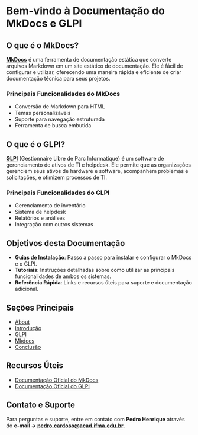 # Bem-vindo à Documentação do MkDocs e GLPI

## O que é o MkDocs?

[**MkDocs**](https://www.mkdocs.org/) é uma ferramenta de documentação estática que converte arquivos Markdown em um site estático de documentação. Ele é fácil de configurar e utilizar, oferecendo uma maneira rápida e eficiente de criar documentação técnica para seus projetos.

### Principais Funcionalidades do MkDocs

- Conversão de Markdown para HTML
- Temas personalizáveis
- Suporte para navegação estruturada
- Ferramenta de busca embutida

## O que é o GLPI?

[**GLPI**](https://glpi-project.org/) (Gestionnaire Libre de Parc Informatique) é um software de gerenciamento de ativos de TI e helpdesk. Ele permite que as organizações gerenciem seus ativos de hardware e software, acompanhem problemas e solicitações, e otimizem processos de TI.

### Principais Funcionalidades do GLPI

- Gerenciamento de inventário
- Sistema de helpdesk
- Relatórios e análises
- Integração com outros sistemas

## Objetivos desta Documentação

- **Guias de Instalação**: Passo a passo para instalar e configurar o MkDocs e o GLPI.
- **Tutoriais**: Instruções detalhadas sobre como utilizar as principais funcionalidades de ambos os sistemas.
- **Referência Rápida**: Links e recursos úteis para suporte e documentação adicional.

## Seções Principais

- [About](about.md)
- [Introdução](intro.md)
- [GLPI](glpi.md)
- [Mkdocs](mkdocs.md)
- [Conclusão](conclusao.md)

## Recursos Úteis

- [Documentação Oficial do MkDocs](https://www.mkdocs.org/getting-started/)
- [Documentação Oficial do GLPI](https://glpi-project.org/documentation/)

## Contato e Suporte

Para perguntas e suporte, entre em contato com **Pedro Henrique** através do **e-mail ->  pedro.cardoso@acad.ifma.edu.br**.


